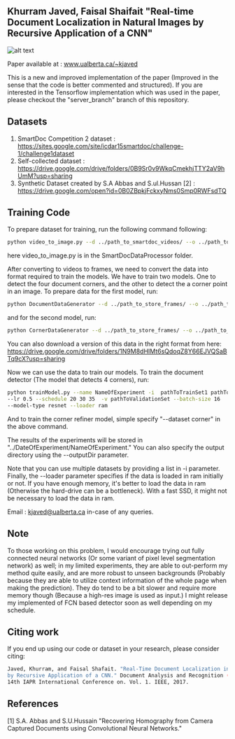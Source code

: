 ## Khurram Javed, Faisal Shaifait "Real-time Document Localization in Natural Images by Recursive Application of a CNN" 

![alt text](https://khurramjaved96.github.io/random/recursiveCNN.png "Logo Title Text 1")

Paper available at : www.ualberta.ca/~kjaved

This is a new and improved implementation of the paper (Improved in the sense that the code is better commented and structured). If you are interested in the Tensorflow implementation which was used in the paper, please checkout the "server_branch" branch of this repository. 

## Datasets 
1. SmartDoc Competition 2 dataset : https://sites.google.com/site/icdar15smartdoc/challenge-1/challenge1dataset
2. Self-collected dataset : https://drive.google.com/drive/folders/0B9Sr0v9WkqCmekhjTTY2aV9hUmM?usp=sharing
3. Synthetic Dataset created by S.A Abbas and S.ul.Hussan [2] : https://drive.google.com/open?id=0B0ZBpkjFckxyNms0Smp0RWFsdTQ

## Training Code
 
To prepare dataset for training, run the following command following: 

``` bash
python video_to_image.py --d ../path_to_smartdoc_videos/ --o ../path_to_store_frames
```
here video_to_image.py is in the SmartDocDataProcessor folder. 

After converting to videos to frames, we need to convert the data into format required to train the models. We have to train two models. One to detect the four document corners, and the other to detect the a corner point in an image. To prepare data for the first model, run:
``` bash
python DocumentDataGenerator --d ../path_to_store_frames/ --o ../path_to_train_set
```
and for the second model, run:

``` bash
python CornerDataGenerator --d ../path_to_store_frames/ --o ../path_to_corner_train_set
```

You can also download a version of this data in the right format from here: 
https://drive.google.com/drive/folders/1N9M8dHIMt6sQdoqZ8Y66EJVQSaBTq9cX?usp=sharing

Now we can use the data to train our models. To train the document detector (The model that detects 4 corners), run:

``` bash
python trainModel.py --name NameOfExperiment -i  pathToTrainSet1 pathToTrainSet2 
--lr 0.5 --schedule 20 30 35  -v pathToValidationSet --batch-size 16 
--model-type resnet --loader ram
``` 

And to train the corner refiner model, simple specify "--dataset corner" in the above command.

The results of the experiments will be stored in "../DateOfExperiment/NameOfExperiment." You can also specify the output directory using the --outputDir parameter. 

Note that you can use multiple datasets by providing a list in -i parameter. Finally, the --loader parameter specifies if the data is loaded in ram initially or not. If you have enough memory, it's better to load the data in ram (Otherwise the hard-drive can be a bottleneck). With a fast SSD, it might not be necessary to load the data in ram. 

Email : kjaved@ualberta.ca in-case of any queries. 

## Note
To those working on this problem, I would encourage trying out fully connected neural networks (Or some variant of pixel level segmentation network) as well; in my limited experiments, they are able to out-perform my method quite easily, and are more robust to unseen backgrounds (Probably because they are able to utilize context information of the whole page when making the prediction). They do tend to be a bit slower and require more memory though (Because a high-res image is used as input.) I might release my implemented of FCN based detector soon as well depending on my schedule. 

## Citing work 
If you end up using our code or dataset in your research, please consider citing:
``` bash
Javed, Khurram, and Faisal Shafait. "Real-Time Document Localization in Natural Images
by Recursive Application of a CNN." Document Analysis and Recognition (ICDAR), 2017 
14th IAPR International Conference on. Vol. 1. IEEE, 2017.
```


## References 
[1] S.A. Abbas and S.U.Hussain "Recovering Homography from Camera Captured Documents using Convolutional
               Neural Networks."
